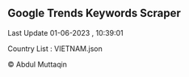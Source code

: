 

## Google Trends Keywords Scraper 
 
Last Update 01-06-2023 , 10:39:01

Country List :
VIETNAM.json



© Abdul Muttaqin 
